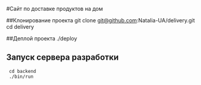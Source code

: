 #Сайт по доставке продуктов на дом

##Клонирование проекта
     git clone git@github.com:Natalia-UA/delivery.git
     cd delivery

##Деплой проекта
     ./deploy

## Запуск сервера разработки

     cd backend
     ./bin/run
